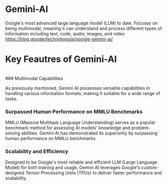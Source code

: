 # Gemini-AI
Google's most advanced large language model (LLM) to date.
Focuses on being multimodal, meaning it can understand and process different types of information including text, code, audio, images, and video https://blog.google/technology/ai/google-gemini-ai/
# Key Feautres of Gemini-AI
<br>
### Multimodal Capabilities

As previously mentioned, Gemini AI possesses versatile capabilities in handling various information formats, making it suitable for a wide range of tasks.
<br>
### Surpassed Human Performance on MMLU Benchmarks

MMLU (Massive Multitask Language Understanding) serves as a popular benchmark method for assessing AI models' knowledge and problem-solving abilities. Gemini AI has demonstrated its superiority by surpassing human performance on MMLU benchmarks.
<br>
### Scalability and Efficiency

Designed to be Google's most reliable and efficient LLM (Large Language Model) for both training and usage, Gemini AI leverages Google's custom-designed Tensor Processing Units (TPUs) to deliver faster performance and scalability.

